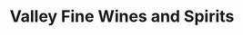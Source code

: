 ---
title: "Valley Fine Wines and Spirits"
url: /simsbury/valley-fine-wines-and-spirits/
shop: alcohol
---